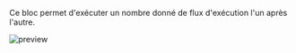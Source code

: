Ce bloc permet d'exécuter un nombre donné de flux d'exécution l'un après l'autre.


![preview](/images/controls/sequence-fr.png)